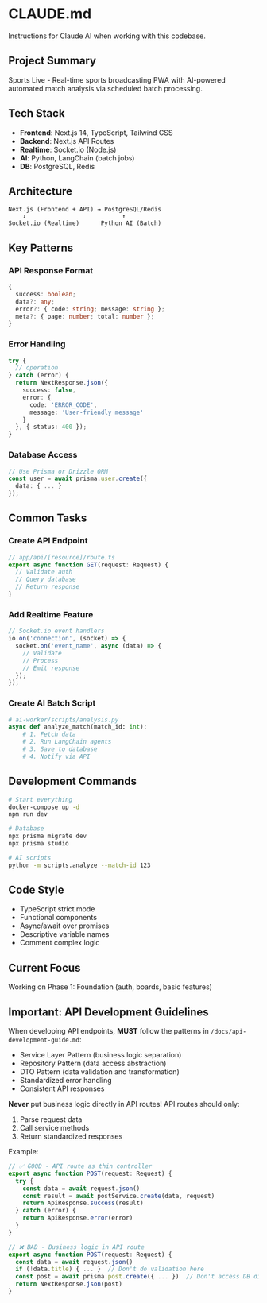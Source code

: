 # CLAUDE.md

Instructions for Claude AI when working with this codebase.

## Project Summary

Sports Live - Real-time sports broadcasting PWA with AI-powered automated match analysis via scheduled batch processing.

## Tech Stack

- **Frontend**: Next.js 14, TypeScript, Tailwind CSS
- **Backend**: Next.js API Routes  
- **Realtime**: Socket.io (Node.js)
- **AI**: Python, LangChain (batch jobs)
- **DB**: PostgreSQL, Redis

## Architecture

```
Next.js (Frontend + API) → PostgreSQL/Redis
    ↓                           ↑
Socket.io (Realtime)      Python AI (Batch)
```

## Key Patterns

### API Response Format
```typescript
{
  success: boolean;
  data?: any;
  error?: { code: string; message: string };
  meta?: { page: number; total: number };
}
```

### Error Handling
```typescript
try {
  // operation
} catch (error) {
  return NextResponse.json({
    success: false,
    error: { 
      code: 'ERROR_CODE',
      message: 'User-friendly message'
    }
  }, { status: 400 });
}
```

### Database Access
```typescript
// Use Prisma or Drizzle ORM
const user = await prisma.user.create({
  data: { ... }
});
```

## Common Tasks

### Create API Endpoint
```typescript
// app/api/[resource]/route.ts
export async function GET(request: Request) {
  // Validate auth
  // Query database  
  // Return response
}
```

### Add Realtime Feature
```typescript
// Socket.io event handlers
io.on('connection', (socket) => {
  socket.on('event_name', async (data) => {
    // Validate
    // Process
    // Emit response
  });
});
```

### Create AI Batch Script
```python
# ai-worker/scripts/analysis.py
async def analyze_match(match_id: int):
    # 1. Fetch data
    # 2. Run LangChain agents
    # 3. Save to database
    # 4. Notify via API
```

## Development Commands

```bash
# Start everything
docker-compose up -d
npm run dev

# Database
npx prisma migrate dev
npx prisma studio

# AI scripts
python -m scripts.analyze --match-id 123
```

## Code Style

- TypeScript strict mode
- Functional components
- Async/await over promises
- Descriptive variable names
- Comment complex logic

## Current Focus

Working on Phase 1: Foundation (auth, boards, basic features)

## Important: API Development Guidelines

When developing API endpoints, **MUST** follow the patterns in `/docs/api-development-guide.md`:
- Service Layer Pattern (business logic separation)
- Repository Pattern (data access abstraction)  
- DTO Pattern (data validation and transformation)
- Standardized error handling
- Consistent API responses

**Never** put business logic directly in API routes! API routes should only:
1. Parse request data
2. Call service methods
3. Return standardized responses

Example:
```typescript
// ✅ GOOD - API route as thin controller
export async function POST(request: Request) {
  try {
    const data = await request.json()
    const result = await postService.create(data, request)
    return ApiResponse.success(result)
  } catch (error) {
    return ApiResponse.error(error)
  }
}

// ❌ BAD - Business logic in API route
export async function POST(request: Request) {
  const data = await request.json()
  if (!data.title) { ... }  // Don't do validation here
  const post = await prisma.post.create({ ... })  // Don't access DB directly
  return NextResponse.json(post)
}
```